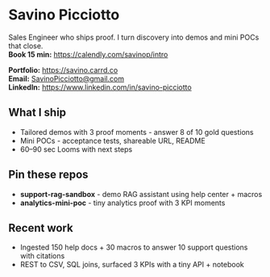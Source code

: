 # Savino Picciotto

Sales Engineer who ships proof. I turn discovery into demos and mini POCs that close.  
**Book 15 min:** https://calendly.com/savinop/intro

**Portfolio:** https://savino.carrd.co  
**Email:** SavinoPicciotto@gmail.com  
**LinkedIn:** https://www.linkedin.com/in/savino-picciotto

## What I ship
- Tailored demos with 3 proof moments - answer 8 of 10 gold questions
- Mini POCs - acceptance tests, shareable URL, README
- 60–90 sec Looms with next steps

## Pin these repos
- **support-rag-sandbox** - demo RAG assistant using help center + macros
- **analytics-mini-poc** - tiny analytics proof with 3 KPI moments

## Recent work
- Ingested 150 help docs + 30 macros to answer 10 support questions with citations
- REST to CSV, SQL joins, surfaced 3 KPIs with a tiny API + notebook
